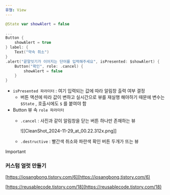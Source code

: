 ```yaml
---
유형: View
---
```

```Swift
@State var showAlert = false

...
Button {
    showAlert = true
} label: {
    Text("약속 취소")
}
.alert("끝말잇기가 이어지는 단어를 입력해주세요", isPresented: $showAlert) {
    Button("확인", role: .cancel) {
        showAlert = false
    }
}
```

- `isPresented 파라미터` : 여기 입력되는 값에 따라 알림창 출력 여부 결정
    - 버튼 액션에 따라 값이 변하고 실시간으로 뷰를 재실행 해야하기 때문에 변수는 `$State` , 호출시에도 `$` 를 붙여야 함
- Button 뷰 속 `role 파라미터`
    - `.cancel` : 사진과 같이 알림창을 닫는 버튼 하나만 존재하는 뷰
        
        ![[CleanShot_2024-11-29_at_00.22.312x.png]]
        
    - `.destructive` : 빨간색 취소와 파란색 확인 버튼 두개가 뜨는 뷰

  

> [!important]
> 
> ### 커스텀 얼럿 만들기
> 
> [https://iosangbong.tistory.com/6](https://iosangbong.tistory.com/6)
> 
> [https://reusablecode.tistory.com/18](https://reusablecode.tistory.com/18)
